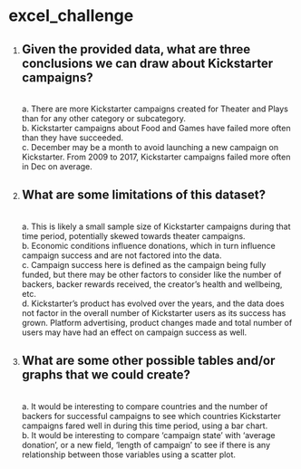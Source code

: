 # excel_challenge

1.	<h2>Given the provided data, what are three conclusions we can draw about Kickstarter campaigns?</h2>
     <br>a. There are more Kickstarter campaigns created for Theater and Plays than for any other category or subcategory.
     <br>b. Kickstarter campaigns about Food and Games have failed more often than they have succeeded.
     <br>c. December may be a month to avoid launching a new campaign on Kickstarter. From 2009 to 2017, Kickstarter campaigns failed more often in Dec on average. 

2.	<h2>What are some limitations of this dataset?</h2>
     <br>a. This is likely a small sample size of Kickstarter campaigns during that time period, potentially skewed towards theater campaigns.
     <br>b. Economic conditions influence donations, which in turn influence campaign success and are not factored into the data.
     <br>c. Campaign success here is defined as the campaign being fully funded, but there may be other factors to consider like the number of backers, backer rewards received, the creator’s health and wellbeing, etc.
     <br>d. Kickstarter’s product has evolved over the years, and the data does not factor in the overall number of Kickstarter users as its success has grown. Platform advertising, product changes made and total number of users may have had an effect on campaign success as well. 

3.	<h2>What are some other possible tables and/or graphs that we could create?</h2>
     <br>a. It would be interesting to compare countries and the number of backers for successful campaigns to see which countries Kickstarter campaigns fared well in during this time period, using a bar chart.
     <br>b. It would be interesting to compare ‘campaign state’ with ‘average donation’, or a new field, ‘length of campaign’ to see if there is any relationship between those variables using a scatter plot. 
